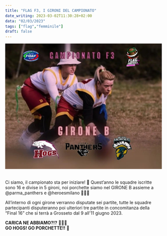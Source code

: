 ```yaml
---
title: "FLAG F3, I GIRONI DEL CAMPIONATO"
date_writing: 2023-03-02T11:30:28+02:00
data: "02/03/2023"
tags: ["flag","femminile"]
draft: false
---
```


<center>
<img class="articolo" src="../img/2023/flag_f3_gironi.jpg">
</center>
<br />
  
Ci siamo, il campionato sta per iniziare! 🎉
Quest’anno le squadre iscritte sono 16 e divise in 5 gironi, noi porchette siamo nel GIRONE B assieme a @parma_panthers e @heroesmilano 💪🏼🐷  
  
All’interno di ogni girone verranno disputate sei partite, tutte le squadre partecipanti disputeranno poi ulteriori tre partite in concomitanza della “Final 16” che si terrà a Grosseto dal 9 all'11 giugno 2023.  
  
**CARICA NE ABBIAMO?!?** 💪🏼🏈  
**GO HOGS! GO PORCHETTE!!** 🐷
 
